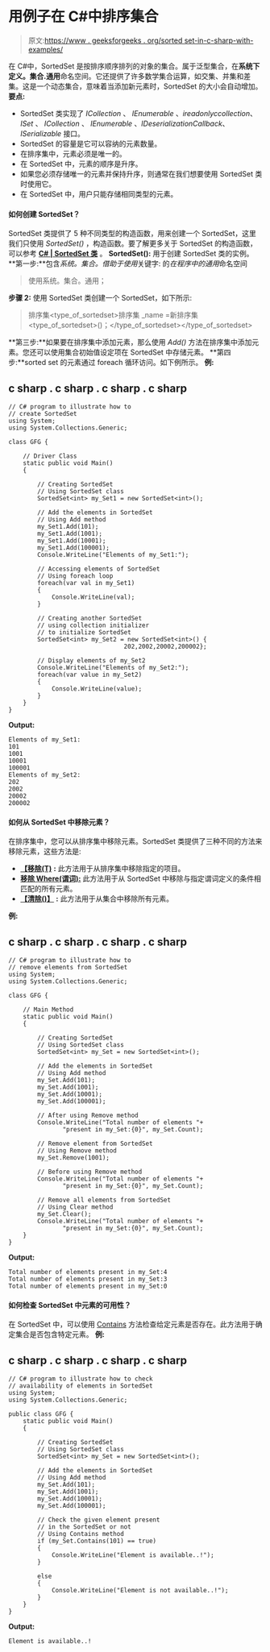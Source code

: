 # 用例子在 C#中排序集合

> 原文:[https://www . geeksforgeeks . org/sorted set-in-c-sharp-with-examples/](https://www.geeksforgeeks.org/sortedset-in-c-sharp-with-examples/)

在 C#中，SortedSet 是按排序顺序排列的对象的集合。属于泛型集合，在**系统下定义。集合.通用**命名空间。它还提供了许多数学集合运算，如交集、并集和差集。这是一个动态集合，意味着当添加新元素时，SortedSet 的大小会自动增加。
**要点:**

*   SortedSet 类实现了 *ICollection* 、 *IEnumerable* 、*ireadonlyccollection*、 *ISet* 、 *ICollection* 、 *IEnumerable* 、*IDeserializationCallback*、 *ISerializable* 接口。
*   SortedSet 的容量是它可以容纳的元素数量。
*   在排序集中，元素必须是唯一的。
*   在 SortedSet 中，元素的顺序是升序。
*   如果您必须存储唯一的元素并保持升序，则通常在我们想要使用 SortedSet 类时使用它。
*   在 SortedSet 中，用户只能存储相同类型的元素。

#### 如何创建 SortedSet？

SortedSet 类提供了 5 种不同类型的构造函数，用来创建一个 SortedSet，这里我们只使用 *SortedSet()* ，构造函数。要了解更多关于 SortedSet 的构造函数，可以参考 [**C# | SortedSet 类**](https://www.geeksforgeeks.org/c-sharp-sortedset-class/) 。
**SortedSet():** 用于创建 SortedSet 类的实例。
**第一步:**包含*系统。集合。借助于使用*关键字:
的*在程序中的通用*命名空间

> 使用系统。集合。通用；

**步骤 2:** 使用 SortedSet 类创建一个 SortedSet，如下所示:

> 排序集<type_of_sortedset>排序集 _name =新排序集<type_of_sortedset>()；</type_of_sortedset></type_of_sortedset>

**第三步:**如果要在排序集中添加元素，那么使用 *Add()* 方法在排序集中添加元素。您还可以使用集合初始值设定项在 SortedSet 中存储元素。
**第四步:**sorted set 的元素通过 foreach 循环访问。如下例所示。
**例:**

## c sharp . c sharp . c sharp . c sharp

```
// C# program to illustrate how to
// create SortedSet
using System;
using System.Collections.Generic;

class GFG {

    // Driver Class
    static public void Main()
    {

        // Creating SortedSet
        // Using SortedSet class
        SortedSet<int> my_Set1 = new SortedSet<int>();

        // Add the elements in SortedSet
        // Using Add method
        my_Set1.Add(101);
        my_Set1.Add(1001);
        my_Set1.Add(10001);
        my_Set1.Add(100001);
        Console.WriteLine("Elements of my_Set1:");

        // Accessing elements of SortedSet
        // Using foreach loop
        foreach(var val in my_Set1)
        {
            Console.WriteLine(val);
        }

        // Creating another SortedSet
        // using collection initializer
        // to initialize SortedSet
        SortedSet<int> my_Set2 = new SortedSet<int>() {
                                202,2002,20002,200002};

        // Display elements of my_Set2
        Console.WriteLine("Elements of my_Set2:");
        foreach(var value in my_Set2)
        {
            Console.WriteLine(value);
        }
    }
}
```

**Output:** 

```
Elements of my_Set1:
101
1001
10001
100001
Elements of my_Set2:
202
2002
20002
200002
```

#### 如何从 SortedSet 中移除元素？

在排序集中，您可以从排序集中移除元素。SortedSet <t>类提供了三种不同的方法来移除元素，这些方法是:</t> 

*   [**【移除(T)**](https://www.geeksforgeeks.org/c-remove-a-specified-item-from-sortedset/) **:** 此方法用于从排序集中移除指定的项目。
*   [**移除 Where(谓词):**](https://www.geeksforgeeks.org/c-remove-elements-from-a-sortedset-that-match-the-predicate/) 此方法用于从 SortedSet 中移除与指定谓词定义的条件相匹配的所有元素。
*   [**【清除()】**](https://www.geeksforgeeks.org/c-remove-all-elements-from-the-sortedset/) **:** 此方法用于从集合中移除所有元素。

**例:**

## c sharp . c sharp . c sharp . c sharp

```
// C# program to illustrate how to
// remove elements from SortedSet
using System;
using System.Collections.Generic;

class GFG {

    // Main Method
    static public void Main()
    {

        // Creating SortedSet
        // Using SortedSet class
        SortedSet<int> my_Set = new SortedSet<int>();

        // Add the elements in SortedSet
        // Using Add method
        my_Set.Add(101);
        my_Set.Add(1001);
        my_Set.Add(10001);
        my_Set.Add(100001);

        // After using Remove method
        Console.WriteLine("Total number of elements "+
               "present in my_Set:{0}", my_Set.Count);

        // Remove element from SortedSet
        // Using Remove method
        my_Set.Remove(1001);

        // Before using Remove method
        Console.WriteLine("Total number of elements "+
               "present in my_Set:{0}", my_Set.Count);

        // Remove all elements from SortedSet
        // Using Clear method
        my_Set.Clear();
        Console.WriteLine("Total number of elements "+
               "present in my_Set:{0}", my_Set.Count);
    }
}
```

**Output:** 

```
Total number of elements present in my_Set:4
Total number of elements present in my_Set:3
Total number of elements present in my_Set:0
```

#### 如何检查 SortedSet 中元素的可用性？

在 SortedSet 中，可以使用 [Contains](https://www.geeksforgeeks.org/c-check-if-the-sortedset-contains-a-specific-element/) 方法检查给定元素是否存在。此方法用于确定集合是否包含特定元素。
**例:**

## c sharp . c sharp . c sharp . c sharp

```
// C# program to illustrate how to check
// availability of elements in SortedSet
using System;
using System.Collections.Generic;

public class GFG {
    static public void Main()
    {

        // Creating SortedSet
        // Using SortedSet class
        SortedSet<int> my_Set = new SortedSet<int>();

        // Add the elements in SortedSet
        // Using Add method
        my_Set.Add(101);
        my_Set.Add(1001);
        my_Set.Add(10001);
        my_Set.Add(100001);

        // Check the given element present
        // in the SortedSet or not
        // Using Contains method
        if (my_Set.Contains(101) == true)
        {
            Console.WriteLine("Element is available..!");
        }

        else
        {
            Console.WriteLine("Element is not available..!");
        }
    }
}
```

**Output:** 

```
Element is available..!
```